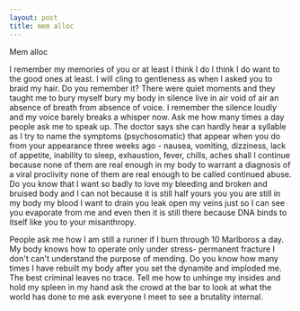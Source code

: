 ```yaml
---
layout: post
title: mem alloc
---
```


Mem alloc 

I remember my memories of you or at least I think I do I think I do want to the good ones at least. I will cling to gentleness as when I asked you to braid my hair. Do you remember it? There were quiet moments and they taught me to bury myself bury my body in silence live in air void of air an absence of breath from absence of voice. I remember the silence loudly and my voice barely breaks a whisper now. Ask me how many times a day people ask me to speak up. The doctor says she can hardly hear a syllable as I try to name the symptoms (psychosomatic) that appear when you do from your appearance three weeks ago - nausea, vomiting, dizziness, lack of appetite, inability to sleep, exhaustion, fever, chills, aches shall I continue because none of them are real enough in my body to warrant a diagnosis of a viral proclivity none of them are real enough to be called continued abuse. Do you know that I want so badly to love my bleeding and broken and bruised body and I can not because it is still half yours you you are still in my body my blood I want to drain you leak open my veins just so I can see you evaporate from me and even then it is still there because DNA binds to itself like you to your misanthropy.

People ask me how I am still a runner if I burn through 10 Marlboros a day. My body knows how to operate only under stress- permanent fracture I don't can't understand the purpose of mending. Do you know how many times I have rebuilt my body after you set the dynamite and imploded me. The best criminal leaves no trace. Tell me how to unhinge my insides and hold my spleen in my hand ask the crowd at the bar to look at what the world has done to me ask everyone I meet to see a brutality internal.

